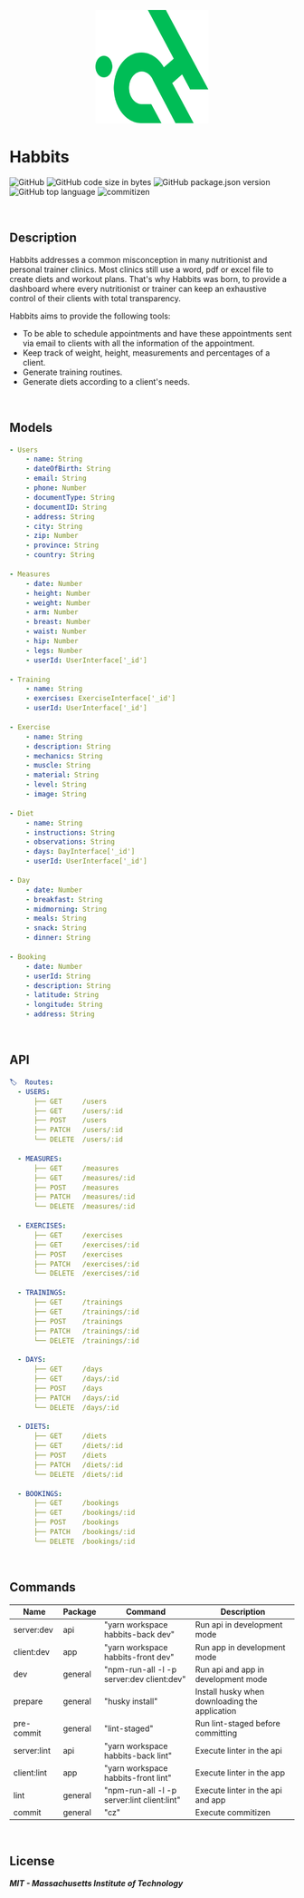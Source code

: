 <p align="center">
 <img width="200px" height="200px" src="./habbits_logo.svg">
</p>

# Habbits

![GitHub](https://img.shields.io/github/license/jesussilva/habbits?style=for-the-badge)
![GitHub code size in bytes](https://img.shields.io/github/languages/code-size/jesussilva/habbits?style=for-the-badge)
![GitHub package.json version](https://img.shields.io/github/package-json/v/jesussilva/habbits?style=for-the-badge)
![GitHub top language](https://img.shields.io/github/languages/top/jesussilva/habbits?style=for-the-badge)
![commitizen](https://img.shields.io/badge/commitizen-friendly-brightgreen.svg?style=for-the-badge)

&nbsp;

## Description

Habbits addresses a common misconception in many nutritionist and personal trainer clinics. Most clinics still use a word, pdf or excel file to create diets and workout plans. That's why Habbits was born, to provide a dashboard where every nutritionist or trainer can keep an exhaustive control of their clients with total transparency.

Habbits aims to provide the following tools:

- To be able to schedule appointments and have these appointments sent via email to clients with all the information of the appointment.
- Keep track of weight, height, measurements and percentages of a client.
- Generate training routines.
- Generate diets according to a client's needs.

&nbsp;

## Models

```yaml
- Users
    - name: String
    - dateOfBirth: String
    - email: String
    - phone: Number
    - documentType: String
    - documentID: String
    - address: String
    - city: String
    - zip: Number
    - province: String
    - country: String

- Measures
    - date: Number
    - height: Number
    - weight: Number
    - arm: Number
    - breast: Number
    - waist: Number
    - hip: Number
    - legs: Number
    - userId: UserInterface['_id']

- Training
    - name: String
    - exercises: ExerciseInterface['_id']
    - userId: UserInterface['_id']

- Exercise
    - name: String
    - description: String
    - mechanics: String
    - muscle: String
    - material: String
    - level: String
    - image: String

- Diet
    - name: String
    - instructions: String
    - observations: String
    - days: DayInterface['_id']
    - userId: UserInterface['_id']

- Day
    - date: Number
    - breakfast: String
    - midmorning: String
    - meals: String
    - snack: String
    - dinner: String

- Booking
    - date: Number
    - userId: String
    - description: String
    - latitude: String
    - longitude: String
    - address: String
```

&nbsp;

## API

```yaml
🏷️  Routes:
  - USERS: 
      ├── GET     /users
      ├── GET     /users/:id
      ├── POST    /users
      ├── PATCH   /users/:id
      └── DELETE  /users/:id

  - MEASURES: 
      ├── GET     /measures
      ├── GET     /measures/:id
      ├── POST    /measures
      ├── PATCH   /measures/:id
      └── DELETE  /measures/:id

  - EXERCISES: 
      ├── GET     /exercises
      ├── GET     /exercises/:id
      ├── POST    /exercises
      ├── PATCH   /exercises/:id
      └── DELETE  /exercises/:id

  - TRAININGS: 
      ├── GET     /trainings
      ├── GET     /trainings/:id
      ├── POST    /trainings
      ├── PATCH   /trainings/:id
      └── DELETE  /trainings/:id

  - DAYS: 
      ├── GET     /days
      ├── GET     /days/:id
      ├── POST    /days
      ├── PATCH   /days/:id
      └── DELETE  /days/:id

  - DIETS: 
      ├── GET     /diets
      ├── GET     /diets/:id
      ├── POST    /diets
      ├── PATCH   /diets/:id
      └── DELETE  /diets/:id

  - BOOKINGS: 
      ├── GET     /bookings
      ├── GET     /bookings/:id
      ├── POST    /bookings
      ├── PATCH   /bookings/:id
      └── DELETE  /bookings/:id
```

&nbsp;

## Commands

| Name        | Package | Command                                     | Description                                    |
| ----------- | ------- | ------------------------------------------- | ---------------------------------------------- |
| server:dev  | api     | "yarn workspace habbits-back dev"           | Run api in development mode                    |
| client:dev  | app     | "yarn workspace habbits-front dev"          | Run app in development mode                    |
| dev         | general | "npm-run-all -l -p server:dev client:dev"   | Run api and app in development mode            |
| prepare     | general | "husky install"                             | Install husky when downloading the application |
| pre-commit  | general | "lint-staged"                               | Run lint-staged before committing              |
| server:lint | api     | "yarn workspace habbits-back lint"          | Execute linter in the api                      |
| client:lint | app     | "yarn workspace habbits-front lint"         | Execute linter in the app                      |
| lint        | general | "npm-run-all -l -p server:lint client:lint" | Execute linter in the api and app              |
| commit      | general | "cz"                                        | Execute commitizen                             |

&nbsp;

## License

**_MIT - Massachusetts Institute of Technology_**
